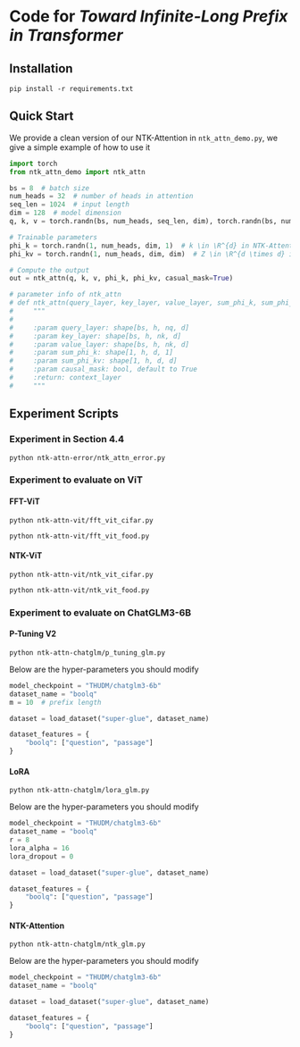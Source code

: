 # Code for *Toward Infinite-Long Prefix in Transformer*

## Installation

```commandline
pip install -r requirements.txt
```

## Quick Start

We provide a clean version of our NTK-Attention in `ntk_attn_demo.py`, we give a simple example of how to use it

```python
import torch
from ntk_attn_demo import ntk_attn

bs = 8  # batch size
num_heads = 32  # number of heads in attention
seq_len = 1024  # input length
dim = 128  # model dimension
q, k, v = torch.randn(bs, num_heads, seq_len, dim), torch.randn(bs, num_heads, seq_len, dim), torch.randn(bs, num_heads, seq_len, dim)

# Trainable parameters
phi_k = torch.randn(1, num_heads, dim, 1)  # k \in \R^{d} in NTK-Attention
phi_kv = torch.randn(1, num_heads, dim, dim)  # Z \in \R^{d \times d} in NTK-Attention

# Compute the output
out = ntk_attn(q, k, v, phi_k, phi_kv, casual_mask=True)

# parameter info of ntk_attn
# def ntk_attn(query_layer, key_layer, value_layer, sum_phi_k, sum_phi_kv, causal_mask=True):
#     """
# 
#     :param query_layer: shape[bs, h, nq, d]
#     :param key_layer: shape[bs, h, nk, d]
#     :param value_layer: shape[bs, h, nk, d]
#     :param sum_phi_k: shape[1, h, d, 1]
#     :param sum_phi_kv: shape[1, h, d, d]
#     :param causal_mask: bool, default to True
#     :return: context_layer
#     """
```

## Experiment Scripts

### Experiment in Section 4.4

```commandline
python ntk-attn-error/ntk_attn_error.py
```

### Experiment to evaluate on ViT

#### FFT-ViT

````commandline
python ntk-attn-vit/fft_vit_cifar.py
````

```commandline
python ntk-attn-vit/fft_vit_food.py
```

#### NTK-ViT

```commandline
python ntk-attn-vit/ntk_vit_cifar.py
```

```commandline
python ntk-attn-vit/ntk_vit_food.py
```

### Experiment to evaluate on ChatGLM3-6B

#### P-Tuning V2

```commandline
python ntk-attn-chatglm/p_tuning_glm.py
```

Below are the hyper-parameters you should modify

```python
model_checkpoint = "THUDM/chatglm3-6b"
dataset_name = "boolq"
m = 10  # prefix length

dataset = load_dataset("super-glue", dataset_name)

dataset_features = {
    "boolq": ["question", "passage"]
}
```

#### LoRA

```commandline
python ntk-attn-chatglm/lora_glm.py
```

Below are the hyper-parameters you should modify

```python
model_checkpoint = "THUDM/chatglm3-6b"
dataset_name = "boolq"
r = 8
lora_alpha = 16
lora_dropout = 0

dataset = load_dataset("super-glue", dataset_name)

dataset_features = {
    "boolq": ["question", "passage"]
}
```

#### NTK-Attention

```commandline
python ntk-attn-chatglm/ntk_glm.py
```

Below are the hyper-parameters you should modify

```python
model_checkpoint = "THUDM/chatglm3-6b"
dataset_name = "boolq"

dataset = load_dataset("super-glue", dataset_name)

dataset_features = {
    "boolq": ["question", "passage"]
}
```
